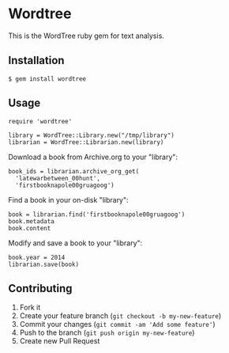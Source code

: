 # Wordtree

This is the WordTree ruby gem for text analysis.

## Installation

    $ gem install wordtree

## Usage

    require 'wordtree'

    library = WordTree::Library.new("/tmp/library")
    librarian = WordTree::Librarian.new(library)

Download a book from Archive.org to your "library":

    book_ids = librarian.archive_org_get(
      'latewarbetween_00hunt',
      'firstbooknapole00gruagoog')

Find a book in your on-disk "library":

    book = librarian.find('firstbooknapole00gruagoog')
    book.metadata
    book.content

Modify and save a book to your "library":

    book.year = 2014
    librarian.save(book)



## Contributing

1. Fork it
2. Create your feature branch (`git checkout -b my-new-feature`)
3. Commit your changes (`git commit -am 'Add some feature'`)
4. Push to the branch (`git push origin my-new-feature`)
5. Create new Pull Request
